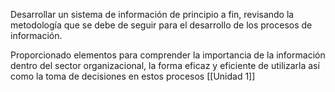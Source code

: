 Desarrollar un sistema de información de principio a fin, revisando la metodología que se debe de seguir para el desarrollo de los procesos de información. 

Proporcionado elementos para comprender la importancia de la información dentro del sector organizacional, la forma eficaz y eficiente de utilizarla así como la toma de decisiones en estos procesos 
[[Unidad 1]]
